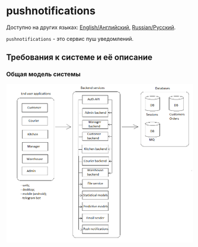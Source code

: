 # pushnotifications

Доступно на других языках: [English/Английский](pushnotifications.md), [Russian/Русский](pushnotifications.ru.md). 

`pushnotifications` - это сервис пуш уведомлений.

## Требования к системе и её описание 

### Общая модель системы 

![system_overall](../img/system_overall.png)
